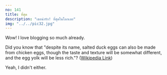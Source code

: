 ```yaml
---
no: 141
title: ที่สุด
description: "เธอน่ารัก! ที่สุดในโลกเลย"
img: "../../pic32.jpg"
---
```


Wow! I love blogging so much already.

Did you know that "despite its name, salted duck eggs can also be made from
chicken eggs, though the taste and texture will be somewhat different, and the
egg yolk will be less rich."?
([Wikipedia Link](https://en.wikipedia.org/wiki/Salted_duck_egg))

Yeah, I didn't either.
